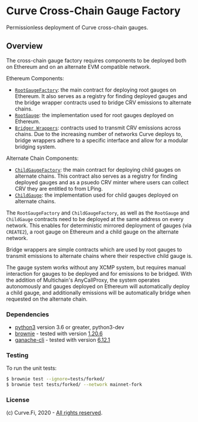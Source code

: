 # Curve Cross-Chain Gauge Factory

Permissionless deployment of Curve cross-chain gauges.

## Overview

The cross-chain gauge factory requires components to be deployed both on Ethereum and on an alternate EVM compatible network.

Ethereum Components:

- [`RootGaugeFactory`](./contracts/RootGaugeFactory.vy): the main contract for deploying root gauges on Ethereum. It also serves as a registry for finding deployed
  gauges and the bridge wrapper contracts used to bridge CRV emissions to alternate chains.
- [`RootGauge`](./contracts/implementations/RootGauge.vy): the implementation used for root gauges deployed on Ethereum.
- [`Bridger Wrappers`](./contracts/bridgers/): contracts used to transmit CRV emissions across chains. Due to the increasing number of networks Curve deploys to,
  bridge wrappers adhere to a specific interface and allow for a modular bridging system.

Alternate Chain Components:

- [`ChildGaugeFactory`](./contracts/ChildGaugeFactory.vy): the main contract for deploying child gauges on alternate chains. This contract also serves as a registry
  for finding deployed gauges and as a psuedo CRV minter where users can collect CRV they are entitled to from LPing.
- [`ChildGauge`](./contracts/implementations/ChildGauge.vy): the implementation used for child gauges deployed on alternate chains.

The `RootGaugeFactory` and `ChildGaugeFactory`, as well as the `RootGauge` and `ChildGauge` contracts need to be deployed at the same address on every network.
This enables for deterministic mirrored deployment of gauges (via `CREATE2`), a root gauge on Ethereum and a child gauge on the alternate network.

Bridge wrappers are simple contracts which are used by root gauges to transmit emissions to alternate chains where their respective child gauge is.

The gauge system works without any XCMP system, but requires manual interaction for gauges to be deployed and for emissions to be bridged.
With the addition of Multichain's AnyCallProxy, the system operates autonomously and gauges deployed on Ethereum will automatically deploy a child gauge, and
additionally emissions will be automatically bridge when requested on the alternate chain.

### Dependencies

* [python3](https://www.python.org/downloads/release/python-368/) version 3.6 or greater, python3-dev
* [brownie](https://github.com/eth-brownie/brownie) - tested with version [1.20.6](https://github.com/eth-brownie/brownie/releases/tag/v1.17.2)
* [ganache-cli](https://github.com/trufflesuite/ganache-cli) - tested with version [6.12.1](https://github.com/trufflesuite/ganache-cli/releases/tag/v6.12.1)

### Testing

To run the unit tests:

```bash
$ brownie test --ignore=tests/forked/
$ brownie test tests/forked/ --network mainnet-fork
```

### License

(c) Curve.Fi, 2020 - [All rights reserved](LICENSE).
